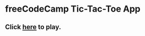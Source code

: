 # freeCodeCamp Tic-Tac-Toe App

## Click [here](https://delamoe.github.io/fcc-tic-tac-toe/) to play.
